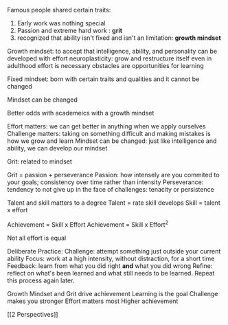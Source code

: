 Famous people shared certain traits:
1) Early work was nothing special
2) Passion and extreme hard work : **grit**
3) recognized that ability isn't fixed and isn't an limitation: **growth mindset**

Growth mindset:
to accept that intelligence, ability, and personality can be developed with effort
neuroplasticity: grow and restructure itself even in adulthood
effort is necessary
obstacles are opportunities for learning

Fixed mindset:
born with certain traits and qualities and it cannot be changed

Mindset can be changed

Better odds with academeics with a growth mindset

Effort matters: we can get better in anything when we apply ourselves
Challenge matters: taking on something difficult and making mistakes is how we grow and learn
Mindset can be changed: just like intelligence and ability, we can develop our mindset

Grit: related to mindset

Grit = passion + perseverance
Passion: how intensely are you commited to your goals; consistency over time rather than intensity
Perseverance: tendency to not give up in the face of challenges: tenacity or persistence

Talent and skill matters to a degree
Talent = rate skill develops
Skill = talent x effort

Achievement = Skill x Effort
Achievement = Skill x Effort<sup>2</sup>

Not all effort is equal

Deliberate Practice:
Challenge: attempt something just outside your current ability
Focus: work at a high intensity, without distraction, for a short time
Feedback: learn from what you did right **and** what you did wrong
Refine: reflect on what's been learned and what still needs to be learned. Repeat this process again later.

Growth Mindset and Grit drive achievement
Learning is the goal
Challenge makes you stronger
	Effort matters most
		Higher achievement

[[2 Perspectives]]

